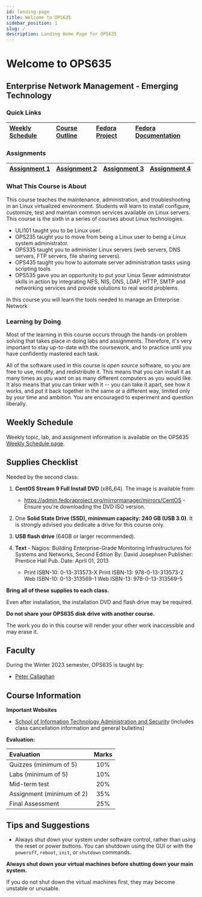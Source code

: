 ```yaml
---
id: landing-page
title: Welcome to OPS635
sidebar_position: 1
slug: /
description: Landing Home Page for OPS635
---
```


# Welcome to OPS635 

## Enterprise Network Management - Emerging Technology

### Quick Links

| [Weekly Schedule](./weekly-schedule.md) | [Course Outline](https://scs.senecac.on.ca/course/ops635) | [Fedora Project](http://fedoraproject.org/) | [Fedora Documentation](http://docs.fedoraproject.org/) |
| :--- | :--- | :--- | :--- |

### Assignments

| [Assignment 1](/B-Assignments/assignment1.md) | [Assignment 2](/B-Assignments/assignment2.md) | [Assignment 3](/B-Assignments/assignment3.md) | [Assignment 4](/B-Assignments/assignment4.md) |
| :--- | :--- | :--- | :--- |


### What This Course is About

This course teaches the maintenance, administration, and troubleshooting in an Linux virtualized environment. Students will learn to install configure, customize, test and maintain common services available on Linux servers. This course is the sixth in a series of courses about Linux technologies.

  - ULI101 taught you to be Linux user.
  - OPS235 taught you to move from being a Linux user to being a Linux system administrator.
  - OPS335 taught you to administer Linux servers (web servers, DNS servers, FTP servers, file sharing servers).
  - OPS435 taught you how to automate server administration tasks using scripting tools
  - OPS535 gave you an opportunity to put your Linux Sever administrator skills in action by integrating NFS, NIS, DNS, LDAP, HTTP, SMTP and networking services and provide solutions to real world problems.

In this course you will learn the tools needed to manage an Enterprise Network

### Learning by Doing

Most of the learning in this course occurs through the hands-on problem solving that takes place in doing labs and assignments. Therefore, it's very important to stay up-to-date with the coursework, and to practice until you have confidently mastered each task.

All of the software used in this course is _open source_ software, so you are free to use, modify, and redistribute it. This means that you can install it as many times as you want on as many different computers as you would like. It also means that you can tinker with it -- you can take it apart, see how it works, and put it back together in the same or a different way, limited only by your time and ambition. You are encouraged to experiment and question liberally.

## Weekly Schedule

Weekly topic, lab, and assignment information is available on the OPS635 [Weekly Schedule page](./weekly-schedule.md).

## Supplies Checklist

Needed by the second class:

  1. **CentOS Stream 9 Full Install DVD** (x86_64). The image is available from:

        - https://admin.fedoraproject.org/mirrormanager/mirrors/CentOS - Ensure you're downloading the DVD ISO version.

  2. One **Solid State Drive (SSD), mininmum capacity: 240 GB (USB 3.0)**. It is strongly advised you dedicate a drive for this course only.
  3. **USB flash drive** (64GB or larger recommended).
  4. **Text** - Nagios: Building Enterprise-Grade Monitoring Infrastructures for Systems and Networks, Second Edition By: David Josephsen Publisher: Prentice Hall Pub. Date: April 01, 2013

        - Print ISBN-10: 0-13-313573-X Print ISBN-13: 978-0-13-313573-2 Web ISBN-10: 0-13-313569-1 Web ISBN-13: 978-0-13-313569-5

**Bring all of these supplies to each class.**

Even after installation, the installation DVD and flash drive may be required.

**Do not share your OPS635 disk drive with another course.**

The work you do in this course will render your other work inaccessible and may erase it.

## Faculty

During the Winter 2023 semester, OPS635 is taught by:

  - [Peter Callaghan](http://ict.senecacollege.ca/~peter.callaghan)

## Course Information

**Important Websites**

  - [School of Information Technology Administration and Security](https://itas.senecacollege.ca/?q=students/home) (includes class cancellation information and general bulletins)

**Evaluation:**

| **Evaluation** | **Marks** |
| :--- | :---: |
| Quizzes (minimum of 5) | 10% |
| Labs (minimum of 5) | 10% |
| Mid-term test | 20% |
| Assignment (minimum of 2) | 35% |
| Final Assessment | 25% |

## Tips and Suggestions

  - Always shut down your system under software control, rather than using the reset or power buttons. You can shutdown using the GUI or with the `poweroff`, `reboot`, `init`, or `shutdown` commands.

**Always shut down your virtual machines before shutting down your main system.**

If you do not shut down the virtual machines first, they may become unstable or unusable.
